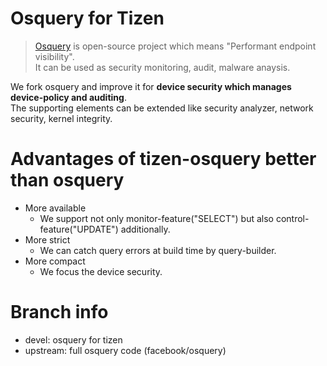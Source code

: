 # Osquery for Tizen
> [Osquery](https://osquery.io/) is open-source project which means "Performant endpoint visibility".  
> It can be used as security monitoring, audit, malware anaysis.

We fork osquery and improve it for **device security which manages device-policy and auditing**.  
The supporting elements can be extended like security analyzer, network security, kernel integrity.

# Advantages of tizen-osquery better than osquery
- More available
  - We support not only monitor-feature("SELECT") but also control-feature("UPDATE") additionally.
- More strict
  - We can catch query errors at build time by query-builder.
- More compact
  - We focus the device security.

# Branch info
- devel: osquery for tizen
- upstream: full osquery code (facebook/osquery)
